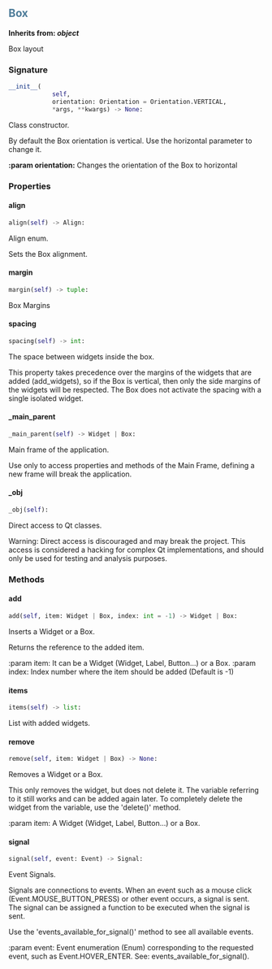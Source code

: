 

## <h2 style="color: #4d7c99;">Box</h2>


**Inherits from: _object_**

Box layout


### Signature

```python
__init__(
            self,
            orientation: Orientation = Orientation.VERTICAL,
            *args, **kwargs) -> None:
```

Class constructor.

  By default the Box orientation is vertical. Use the horizontal 
  parameter to change it.

  
**:param orientation:** Changes the orientation of the Box to horizontal
  


### Properties


#### align

```python
align(self) -> Align:
```

Align enum.

  Sets the Box alignment.
  

#### margin

```python
margin(self) -> tuple:
```

Box Margins

#### spacing

```python
spacing(self) -> int:
```


  The space between widgets inside the box.

  This property takes precedence over the margins of the widgets that 
  are added (add_widgets), so if the Box is vertical, then only the side 
  margins of the widgets will be respected. The Box does not activate 
  the spacing with a single isolated widget.
  

#### _main_parent

```python
_main_parent(self) -> Widget | Box:
```

Main frame of the application.

  Use only to access properties and methods of the Main Frame, defining a 
  new frame will break the application.
  

#### _obj

```python
_obj(self):
```

Direct access to Qt classes.

  Warning: Direct access is discouraged and may break the project. 
  This access is considered a hacking for complex Qt implementations, 
  and should only be used for testing and analysis purposes.
  


### Methods


#### add

```python
add(self, item: Widget | Box, index: int = -1) -> Widget | Box:
```

Inserts a Widget or a Box.

  Returns the reference to the added item.
  
  :param item: It can be a Widget (Widget, Label, Button...) or a Box.
  :param index: Index number where the item should be added 
   (Default is -1)
  

#### items

```python
items(self) -> list:
```

List with added widgets.

#### remove

```python
remove(self, item: Widget | Box) -> None:
```

Removes a Widget or a Box.

  This only removes the widget, but does not delete it. The variable 
  referring to it still works and can be added again later. To 
  completely delete the widget from the variable, use the 'delete()' 
  method.

  :param item: A Widget (Widget, Label, Button...) or a Box.
  

#### signal

```python
signal(self, event: Event) -> Signal:
```

Event Signals.

  Signals are connections to events. When an event such as a mouse 
  click (Event.MOUSE_BUTTON_PRESS) or other event occurs, a signal is 
  sent. The signal can be assigned a function to be executed when the 
  signal is sent.

  Use the 'events_available_for_signal()' method to see all available 
  events.

  :param event:
   Event enumeration (Enum) corresponding to the requested event, 
   such as Event.HOVER_ENTER. See: events_available_for_signal().
  
